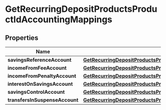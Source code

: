 
# GetRecurringDepositProductsProductIdAccountingMappings

## Properties
Name | Type | Description | Notes
------------ | ------------- | ------------- | -------------
**savingsReferenceAccount** | [**GetRecurringDepositProductsProductIdSavingsReferenceAccount**](GetRecurringDepositProductsProductIdSavingsReferenceAccount.md) |  |  [optional]
**incomeFromFeeAccount** | [**GetRecurringDepositProductsProductIdIncomeFromFeeAccount**](GetRecurringDepositProductsProductIdIncomeFromFeeAccount.md) |  |  [optional]
**incomeFromPenaltyAccount** | [**GetRecurringDepositProductsProductIdIncomeFromPenaltyAccount**](GetRecurringDepositProductsProductIdIncomeFromPenaltyAccount.md) |  |  [optional]
**interestOnSavingsAccount** | [**GetRecurringDepositProductsProductIdInterestOnSavingsAccount**](GetRecurringDepositProductsProductIdInterestOnSavingsAccount.md) |  |  [optional]
**savingsControlAccount** | [**GetRecurringDepositProductsProductIdSavingsControlAccount**](GetRecurringDepositProductsProductIdSavingsControlAccount.md) |  |  [optional]
**transfersInSuspenseAccount** | [**GetRecurringDepositProductsProductIdTransfersInSuspenseAccount**](GetRecurringDepositProductsProductIdTransfersInSuspenseAccount.md) |  |  [optional]



